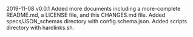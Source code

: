 2019-11-08 v0.0.1 Added more documents including a more-complete README.md, a LICENSE file, and this CHANGES.md file. Added specs/JSON_schemas directory with config.schema.json. Added scripts directory with hardlinks.sh.
